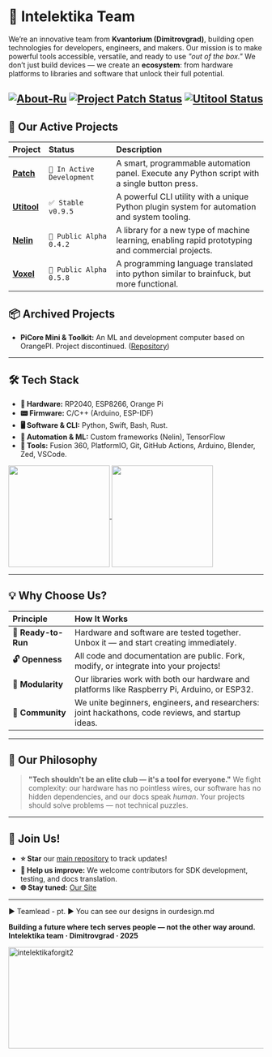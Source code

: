 # 🌟 Intelektika Team

We’re an innovative team from **Kvantorium (Dimitrovgrad)**, building open technologies for developers, engineers, and makers. Our mission is to make powerful tools accessible, versatile, and ready to use *"out of the box."* We don’t just build devices — we create an **ecosystem**: from hardware platforms to libraries and software that unlock their full potential.

[![About-Ru](https://img.shields.io/badge/README-RU%20-0088CC?style=for-the-badge&logo=github)](https://github.com/Intelektika-team/Intelektika-team/blob/main/README-RU.md)
[![Project Patch Status](https://img.shields.io/badge/Project%20Patch-In%20Active%20Development-orange?style=for-the-badge)](#)
[![Utitool Status](https://img.shields.io/badge/Utitool-Stable%20v0.9.5-brightgreen?style=for-the-badge)](#)
---

## 🧩 Our Active Projects

| Project | Status | Description |
| :--- | :--- | :--- |
| [**Patch**](https://github.com/Intelektika-team/Patch) | `🚧 In Active Development` | A smart, programmable automation panel. Execute any Python script with a single button press. | 
| [**Utitool**](https://github.com/Intelektika-team/Utitool) | `✅ Stable v0.9.5` | A powerful CLI utility with a unique Python plugin system for automation and system tooling. | 
| [**Nelin**](https://github.com/Intelektika-team/Nelin) | `🧪 Public Alpha 0.4.2` | A library for a new type of machine learning, enabling rapid prototyping and commercial projects. |
| [**Voxel**](https://github.com/Intelektika-team/Voxel) | `🧪 Public Alpha 0.5.8` | A programming language translated into python similar to brainfuck, but more functional. |

## 📦 Archived Projects

*   **PiCore Mini & Toolkit:** An ML and development computer based on OrangePI. Project discontinued. ([Repository](https://github.com/Intelektika-team/PiCore_mini-startup))

---

## 🛠 Tech Stack

*   **💾 Hardware:** RP2040, ESP8266, Orange Pi
*   **📟 Firmware:** C/C++ (Arduino, ESP-IDF)
*   **🖥 Software & CLI:** Python, Swift, Bash, Rust.
*   **🤖 Automation & ML:** Custom frameworks (Nelin), TensorFlow
*   **🔧 Tools:** Fusion 360, PlatformIO, Git, GitHub Actions, Arduino, Blender, Zed, VSCode.

<a href="https://github.com/Intelektika-team">
  <img height=200 align="center" src="https://github-readme-stats.vercel.app/api?username=Intelektika-team&layout=compact&theme=dark" />
</a>
<a href="https://github.com/Intelektika-team">
  <img height=200 align="center" src="https://github-readme-stats.vercel.app/api/top-langs?username=Intelektika-team&layout=compact&langs_count=8&card_width=320&theme=dark" />
</a>


---

## 💡 Why Choose Us?

| **Principle** | **How It Works** |
| :--- | :--- |
| **🚀 Ready-to-Run** | Hardware and software are tested together. Unbox it — and start creating immediately. |
| **🔓 Openness** | All code and documentation are public. Fork, modify, or integrate into your projects! |
| **🧱 Modularity** | Our libraries work with both our hardware and platforms like Raspberry Pi, Arduino, or ESP32. |
| **👥 Community** | We unite beginners, engineers, and researchers: joint hackathons, code reviews, and startup ideas. |

---

## 🧠 Our Philosophy

> **"Tech shouldn't be an elite club — it's a tool for everyone."**
> We fight complexity: our hardware has no pointless wires, our software has no hidden dependencies, and our docs speak *human*. Your projects should solve problems — not technical puzzles.

---

## 🚪 Join Us!

- **⭐ Star** our [main repository](https://github.com/Intelektika-team) to track updates!
- **🐞 Help us improve:** We welcome contributors for SDK development, testing, and docs translation.
- **🌐 Stay tuned:** [Our Site](https://intelektika-team.github.io/)

---

► Teamlead - pt.
► You can see our designs in ourdesign.md

**Building a future where tech serves people — not the other way around.**
**Intelektika team · Dimitrovgrad · 2025**



<img width="1411" height="200" alt="intelektikaforgit2" src="https://github.com/user-attachments/assets/778e325d-f01f-4603-bc64-7a5b2dd2fd6e" />
